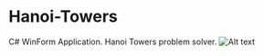 # Hanoi-Towers
C# WinForm Application. Hanoi Towers problem solver.
![Alt text](/Hanoi-Towers/blob/master/HanoiTowers/Hanoi.PNG?raw=true "ScreenShot of the App")
